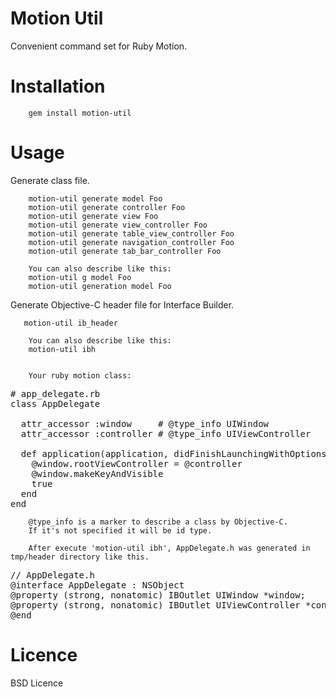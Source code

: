 Motion Util
===

Convenient command set for Ruby Motion.

Installation
===

        gem install motion-util


Usage
===

Generate class file.  

        motion-util generate model Foo  
        motion-util generate controller Foo  
        motion-util generate view Foo  
        motion-util generate view_controller Foo  
        motion-util generate table_view_controller Foo  
        motion-util generate navigation_controller Foo  
        motion-util generate tab_bar_controller Foo  

        You can also describe like this:  
        motion-util g model Foo  
        motion-util generation model Foo  

Generate Objective-C header file for Interface Builder.
  
       motion-util ib_header

        You can also describe like this:  
        motion-util ibh  

        
        Your ruby motion class:
<pre>
# app_delegate.rb
class AppDelegate

  attr_accessor :window     # @type_info UIWindow
  attr_accessor :controller # @type_info UIViewController
  
  def application(application, didFinishLaunchingWithOptions:launchOptions)
    @window.rootViewController = @controller
    @window.makeKeyAndVisible
    true
  end
end
</pre>

        @type_info is a marker to describe a class by Objective-C.  
        If it's not specified it will be id type.

        After execute 'motion-util ibh', AppDelegate.h was generated in tmp/header directory like this.

<pre>
// AppDelegate.h
@interface AppDelegate : NSObject
@property (strong, nonatomic) IBOutlet UIWindow *window;
@property (strong, nonatomic) IBOutlet UIViewController *controller;
@end
</pre>


                  

Licence
===
BSD Licence
